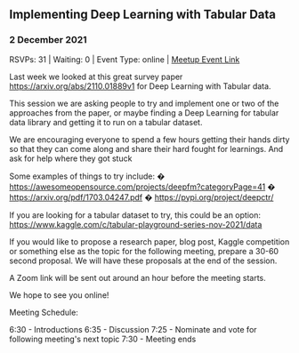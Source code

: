 ## Implementing Deep Learning with Tabular Data
### 2 December 2021
RSVPs: 31 | Waiting: 0 | Event Type: online | [Meetup Event Link](https://www.meetup.com/Data-Science-Discussion-Auckland/events/281417328)

Last week we looked at this great survey paper https://arxiv.org/abs/2110.01889v1 for Deep Learning with Tabular data.

This session we are asking people to try and implement one or two of the approaches from the paper, or maybe finding a Deep Learning for tabular data library and getting it to run on a tabular dataset.

We are encouraging everyone to spend a few hours getting their hands dirty so that they can come along and share their hard fought for learnings. And ask for help where they got stuck

Some examples of things to try include:
� https://awesomeopensource.com/projects/deepfm?categoryPage=41
� https://arxiv.org/pdf/1703.04247.pdf
� https://pypi.org/project/deepctr/

If you are looking for a tabular dataset to try, this could be an option: https://www.kaggle.com/c/tabular-playground-series-nov-2021/data

If you would like to propose a research paper, blog post, Kaggle competition or something else as the topic for the following meeting, prepare a 30-60 second proposal. We will have these proposals at the end of the session.

A Zoom link will be sent out around an hour before the meeting starts.

We hope to see you online!

Meeting Schedule:

6:30 - Introductions
6:35 - Discussion
7:25 - Nominate and vote for following meeting's next topic
7:30 - Meeting ends

